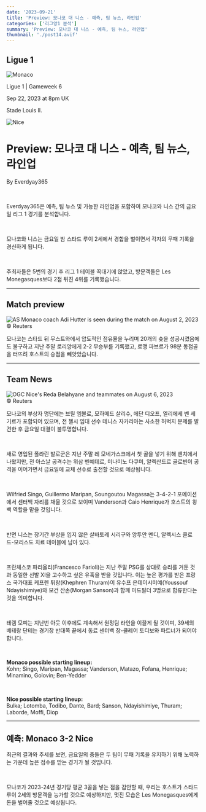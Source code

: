 ```yaml
---
date: '2023-09-21'
title: 'Preview: 모나코 대 니스 - 예측, 팀 뉴스, 라인업'
categories: ['리그앙1 분석']
summary: 'Preview: 모나코 대 니스 - 예측, 팀 뉴스, 라인업'
thumbnail: './post14.avif'
---
```


## Ligue 1

![Monaco](https://sm.imgix.net/19/06/monlog_1.png?w=60&h=60&auto=compress,format&fit=clip 'Monaco')

Ligue 1 | Gameweek 6

Sep 22, 2023 at 8pm UK

Stade Louis II.

![Nice](https://sm.imgix.net/19/06/nicelog.png?w=60&h=60&auto=compress,format&fit=clip 'Nice')

# Preview: 모나코 대 니스 - 예측, 팀 뉴스, 라인업

By Everdyay365

<br />

Everdyay365은 예측, 팀 뉴스 및 가능한 라인업을 포함하여 모나코와 니스 간의 금요일 리그 1 경기를 분석합니다.

<br />

모나코와 니스는 금요일 밤 스타드 루이 2세에서 경합을 벌이면서 각자의 무패 기록을 경신하게 됩니다.

<br />

주최자들은 5번의 경기 후 리그 1 테이블 꼭대기에 앉았고, 방문객들은 Les Monegasques보다 2점 뒤진 4위를 기록했습니다.

---

## Match preview

![AS Monaco coach Adi Hutter is seen during the match on August 2, 2023](https://sm.imgix.net/23/31/adi-hutter.jpg?w=640&h=480&auto=compress,format&fit=clip 'AS Monaco coach Adi Hutter is seen during the match on August 2, 2023')<br />© Reuters

모나코는 스타드 뒤 무스트와에서 압도적인 점유율을 누리며 20개의 슛을 성공시켰음에도 불구하고 지난 주말 로리앙에게 2-2 무승부를 기록했고, 로맹 파브르가 98분 동점골을 터뜨려 호스트의 승점을 빼앗았습니다.

---

## Team News

![OGC Nice's Reda Belahyane and teammates on August 6, 2023](https://sm.imgix.net/23/32/nice.jpg?w=640&h=480&auto=compress,format&fit=clip "OGC Nice's Reda Belahyane and teammates on August 6, 2023")<br />© Reuters

모나코의 부상자 명단에는 브릴 엠볼로, 모하메드 살리수, 에단 디오프, 엘리에세 벤 세기르가 포함되어 있으며, 전 첼시 임대 선수 데니스 자카리아는 사소한 허벅지 문제를 발견한 후 금요일 대결이 불투명합니다.

<br />

새로 영입된 폴라린 발로군은 지난 주말 레 모네가스크에서 첫 골을 넣기 위해 벤치에서 나왔지만, 전 아스날 공격수는 위삼 벤예데르, 미나미노 다쿠미, 알렉산드르 골로빈이 공격을 이어가면서 금요일에 교체 선수로 출전할 것으로 예상됩니다.

<br />

Wilfried Singo, Guillermo Maripan, Soungoutou Magassa는 3-4-2-1 포메이션에서 센터백 자리를 채울 것으로 보이며 Vanderson과 Caio Henrique가 호스트의 윙백 역할을 맡을 것입니다.

<br />

반면 니스는 장기간 부상을 입지 않은 살바토레 시리구와 앙투안 멘디, 알렉시스 클로드-모리스도 치료 테이블에 남아 있다.

<br />

프란체스코 파리올리(Francesco Farioli)는 지난 주말 PSG를 상대로 승리를 거둔 것과 동일한 선발 XI을 고수하고 싶은 유혹을 받을 것입니다. 이는 높은 평가를 받은 프랑스 국가대표 케프렌 튀랑(Khephren Thuram)이 유수프 은데이시미예(Youssouf Ndayishimiye)와 모건 산손(Morgan Sanson)과 함께 미드필더 3명으로 합류한다는 것을 의미합니다.

<br />

테렘 모피는 지난번 아웃 이후에도 계속해서 원정팀 라인을 이끌게 될 것이며, 39세의 베테랑 단테는 경기장 반대쪽 끝에서 동료 센터백 장-클레어 토디보와 파트너가 되어야 합니다.

<br />

**Monaco possible starting lineup:**  
Kohn; Singo, Maripan, Magassa; Vanderson, Matazo, Fofana, Henrique; Minamino, Golovin; Ben-Yedder

<br />

**Nice possible starting lineup:**  
Bulka; Lotomba, Todibo, Dante, Bard; Sanson, Ndayishimiye, Thuram; Laborde, Moffi, Diop

---

## 예측: Monaco 3-2 Nice

최근의 결과와 추세를 보면, 금요일의 충돌은 두 팀이 무패 기록을 유지하기 위해 노력하는 가운데 높은 점수를 받는 경기가 될 것입니다.

<br />

모나코가 2023-24년 경기당 평균 3골을 넣는 점을 감안할 때, 우리는 호스트가 스타드 루이 2세의 방문객을 능가할 것으로 예상하지만, 멋진 모습은 Les Monegasques에게 돈을 벌어줄 것으로 예상됩니다.

<br />
